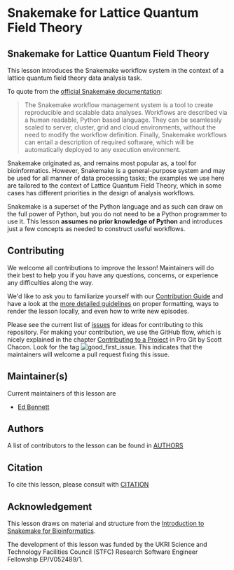 # Snakemake for Lattice Quantum Field Theory

## Snakemake for Lattice Quantum Field Theory

This lesson introduces the Snakemake workflow system in the context of a lattice quantum field theory data
analysis task.

To quote from the [official Snakemake documentation](https://snakemake.readthedocs.io/):

> The Snakemake workflow management system is a tool to create reproducible and scalable data analyses.
> Workflows are described via a human readable, Python based language. They can be seamlessly scaled to
> server, cluster, grid and cloud environments, without the need to modify the workflow definition.
> Finally, Snakemake workflows can entail a description of required software, which will be automatically
> deployed to any execution environment.

Snakemake originated as, and remains most popular as, a tool for bioinformatics.
However,
Snakemake is a general-purpose system
and may be used for all manner of data processing tasks;
the examples we use here are tailored to the context of Lattice Quantum Field Theory,
which in some cases has different priorities in the design of analysis workflows.

Snakemake is a superset of the Python language and as such can draw on the full power of Python, but you
do not need to be a Python programmer to use it. This lesson **assumes no prior knowledge of Python** and
introduces just a few concepts as needed to construct useful workflows.

## Contributing

We welcome all contributions to improve the lesson! Maintainers will do their best to help you if you have any
questions, concerns, or experience any difficulties along the way.

We'd like to ask you to familiarize yourself with our [Contribution Guide](CONTRIBUTING.md) and have a look at
the [more detailed guidelines][lesson-example] on proper formatting, ways to render the lesson locally, and even
how to write new episodes.

Please see the current list of [issues][issues]
for ideas for contributing to this repository. For making your contribution, we use the GitHub flow, which is
nicely explained in the chapter [Contributing to a Project](https://git-scm.com/book/en/v2/GitHub-Contributing-to-a-Project) in Pro Git
by Scott Chacon.
Look for the tag ![good\_first\_issue](https://img.shields.io/badge/-good%20first%20issue-gold.svg). This indicates that the maintainers
will welcome a pull request fixing this issue.

## Maintainer(s)

Current maintainers of this lesson are

- [Ed Bennett](https://github.com/edbennett)

## Authors

A list of contributors to the lesson can be found in [AUTHORS](AUTHORS)

## Citation

To cite this lesson, please consult with [CITATION](CITATION)

## Acknowledgement

This lesson draws on material and structure from the [Introduction to Snakemake for Bioinformatics][bio].

The development of this lesson was funded by
the UKRI Science and Technology Facilities Council (STFC)
Research Software Engineer Fellowship EP/V052489/1.

[bio]: https://github.com/carpentries-incubator/snakemake-novice-bioinformatics
[issues]: https://github.com/edbennett/snakemake-novice-lattice/issues
[lesson-example]: https://carpentries.github.io/lesson-example
